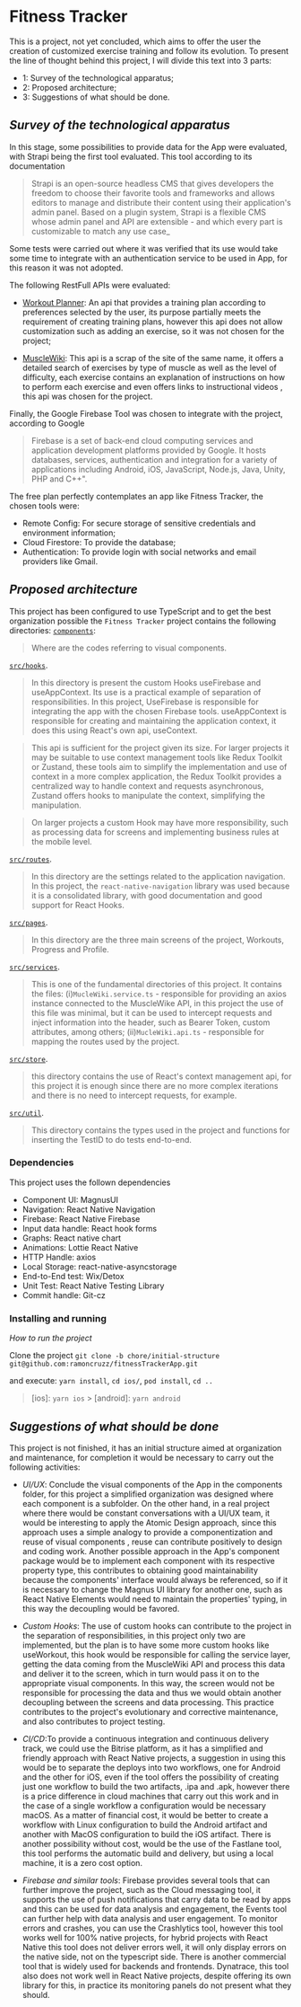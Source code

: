 # Fitness Tracker

This is a project, not yet concluded, which aims to offer the user the creation of customized exercise training and follow its evolution. 
To present the line of thought behind this project, I will divide this text into 3 parts:

- 1: Survey of the technological apparatus; 
- 2: Proposed architecture; 
- 3: Suggestions of what should be done.

## _Survey of the technological apparatus_

In this stage, some possibilities to provide data for the App were evaluated, with Strapi being the first tool evaluated. 
This tool according to its documentation 

>Strapi is an open-source headless CMS that gives developers the freedom 
to choose their favorite tools and frameworks and allows editors to manage 
and distribute their content using their application's admin panel. 
Based on a plugin system, Strapi is a flexible CMS whose admin panel 
and API are extensible - and which every part is customizable to match any use case_

Some tests were carried out where it was verified that its use would take some time to integrate with an authentication service to be used in App,
for this reason it was not adopted.

The following RestFull APIs were evaluated:

- [Workout Planner](https://rapidapi.com/nabeeldev1340/api/workout-planner1/): An api that provides a training plan according to preferences selected by the user, its purpose partially meets 
the requirement of creating training plans, however this api does not allow customization such as adding an exercise, 
so it was not chosen for the project;

- [MuscleWiki](https://rapidapi.com/rahulbanerjee26/api/musclewiki/): This api is a scrap of the site of the same name, it offers a detailed 
search of exercises by type of muscle as well as the level of difficulty, each exercise contains an explanation of instructions on how to perform 
each exercise and even offers links to instructional videos , this api was chosen for the project.

Finally, the Google Firebase Tool was chosen to integrate with the project, according to Google 
>Firebase is a set of back-end cloud computing services and application development platforms provided by Google. It hosts databases, services, authentication and integration for a variety of applications including Android, iOS, JavaScript, Node.js, Java, Unity, PHP and C++". 

The free plan perfectly contemplates an app like Fitness Tracker, the chosen tools were:

- Remote Config: For secure storage of sensitive credentials and environment information;
- Cloud Firestore: To provide the database;
- Authentication: To provide login with social networks and email providers like Gmail.

## _Proposed architecture_

This project has been configured to use TypeScript and to get the best organization possible the `Fitness Tracker` project contains the following directories:
[`components`](./components):

> Where are the codes referring to visual components.

[`src/hooks`](./src/hooks).

> In this directory is present the custom Hooks useFirebase and useAppContext. Its use is a practical example of separation of responsibilities. 
In this project, UseFirebase is responsible for integrating the app with the chosen Firebase tools. useAppContext is responsible for creating and 
maintaining the application context, it does this using React's own api, useContext. 

>This api is sufficient for the project given its size. For larger projects it may be suitable to use context management tools like Redux Toolkit or Zustand,
these tools aim to simplify the implementation and use of context in a more complex application, the Redux Toolkit provides a centralized way 
to handle context and requests asynchronous, Zustand offers hooks to manipulate the context, simplifying the manipulation.


> On larger projects a custom Hook may have more responsibility, such as processing data for screens and implementing business rules at the mobile level.

[`src/routes`](./src/routes).

> In this directory are the settings related to the application navigation. In this project, the `react-native-navigation` library was used because it is a consolidated library, with good documentation and good support for React Hooks.

[`src/pages`](./src/pages).

> In this directory are the three main screens of the project, Workouts, Progress and Profile.

[`src/services`](./src/services).

> This is one of the fundamental directories of this project. It contains the files: (i)`MucleWiki.service.ts` - responsible for providing an axios instance connected to the MuscleWike API, in this project the use of this file was minimal, but it can be used to intercept requests and inject information into the header, such as Bearer Token, custom attributes, among others; 
(ii)`MucleWiki.api.ts` - responsible for mapping the routes used by the project.

[`src/store`](./src/store).

> this directory contains the use of React's context management api, for this project it is enough since there are no more complex iterations and there is no need to intercept requests, for example.

[`src/util`](./src/util).

> This directory contains the types used in the project and functions for inserting the TestID to do tests end-to-end.

### Dependencies

This project uses the follown dependencies

- Component UI: MagnusUI 
- Navigation: React Native Navigation
- Firebase: React Native Firebase
- Input data handle: React hook forms
- Graphs: React native chart
- Animations: Lottie React Native
- HTTP Handle: axios
- Local Storage: react-native-asyncstorage
- End-to-End test: Wix/Detox
- Unit Test: React Native Testing Library
- Commit handle: Git-cz

### Installing and running

_How to run the project_

Clone the project `git clone -b chore/initial-structure git@github.com:ramoncruzz/fitnessTrackerApp.git`

and execute: `yarn install`, `cd ios/`, `pod install`, `cd ..`

> [ios]: `yarn ios` > [android]: `yarn android`

## _Suggestions of what should be done_

This project is not finished, it has an initial structure aimed at organization and maintenance, for completion it would be necessary to carry out the following activities:

- _UI/UX_: Conclude the visual components of the App in the components folder, for this project a simplified organization was designed where 
each component is a subfolder. On the other hand, in a real project where there would be constant conversations with a UI/UX team, 
it would be interesting to apply the Atomic Design approach, since this approach uses a simple analogy to provide a componentization and 
reuse of visual components , reuse can contribute positively to design and coding work. Another possible approach in 
the App's component package would be to implement each component with its respective property type, this contributes to obtaining good maintainability because 
the components' interface would always be referenced, so if it is necessary to change the Magnus UI library for another one, such as React Native Elements would need to maintain the properties' typing, in this way the decoupling would be favored.

- _Custom Hooks_: The use of custom hooks can contribute to the project in the separation of responsibilities, in this project only two are implemented, but the plan is to have some more custom hooks like useWorkout, this hook would be responsible for calling the service layer, getting the data coming from the MuscleWiki API and process this data and deliver it to the screen, which in turn would pass it on to the appropriate visual components. In this way, the screen would not be responsible for processing the data and thus we would obtain another decoupling between the screens and data processing. This practice contributes to the project's evolutionary and corrective maintenance, and also contributes to project testing.


- _CI/CD_:To provide a continuous integration and continuous delivery track, we could use the Bitrise platform, as it has a simplified and friendly approach with React Native projects, a suggestion in using this would be to separate the deploys into two workflows, one for Android and the other for iOS, even if the tool offers the possibility of creating just one workflow to build the two artifacts, .ipa and .apk, however there is a price difference in cloud machines that carry out this work and in the case of a single workflow a configuration would be necessary macOS. As a matter of financial cost, it would be better to create a workflow with Linux configuration to build the Android artifact and another with MacOS configuration to build the iOS artifact. There is another possibility without cost, would be the use of the Fastlane tool, this tool performs the automatic build and delivery, but using a local machine, it is a zero cost option.


- _Firebase and similar tools_: Firebase provides several tools that can further improve the project, such as the Cloud messaging tool, it supports the use of push notifications that carry data to be read by apps and this can be used for data analysis and engagement, the Events tool can further help with data analysis and user engagement. To monitor errors and crashes, you can use the Crashlytics tool, however this tool works well for 100% native projects, for hybrid projects with React Native this tool does not deliver errors well, it will only display errors on the native side, not on the typescript side. There is another commercial tool that is widely used for backends and frontends. Dynatrace, this tool also does not work well in React Native projects, despite offering its own library for this, in practice its monitoring panels do not present what they should.






